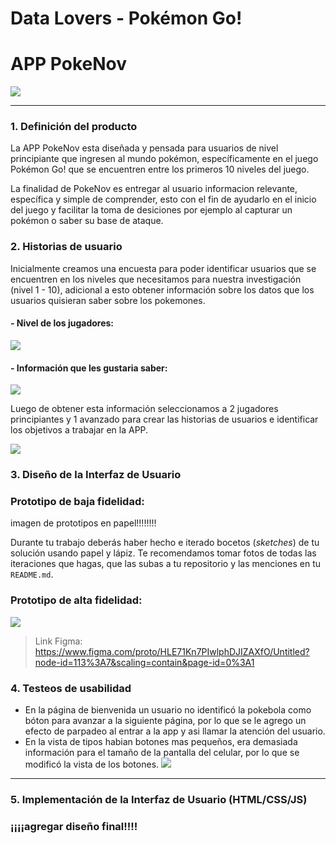 # Data Lovers - Pokémon Go!

# APP PokeNov 
![](https://i.imgur.com/lXyAWmv.jpg)


***


### 1. Definición del producto

La APP PokeNov esta diseñada y pensada para usuarios de nivel principiante que ingresen al mundo pokémon,  específicamente en el juego Pokémon Go! que se encuentren entre los primeros 10 niveles del juego. 

La finalidad de PokeNov es entregar al usuario informacion relevante, específica y simple de comprender, esto con el fin de ayudarlo en el inicio del juego y facilitar la toma de desiciones por ejemplo al capturar un pokémon o saber su base de ataque. 


### 2. Historias de usuario

Inicialmente creamos una encuesta para poder identificar usuarios que se encuentren en los niveles que necesitamos para nuestra investigación (nivel 1 - 10), adicional a esto obtener información sobre los datos que los usuarios quisieran saber sobre los pokemones. 

#### - Nivel de los jugadores: 
![](https://i.imgur.com/2rUqeJh.jpg)

#### - Información que les gustaria saber: 
![](https://i.imgur.com/uyWbxKI.jpg)

Luego de obtener esta información seleccionamos a 2 jugadores principiantes y 1 avanzado para crear las historias de usuarios e identificar los objetivos a trabajar en la APP.

![](https://i.imgur.com/IX5NNl9.jpg)




### 3. Diseño de la Interfaz de Usuario

### Prototipo de baja fidelidad:

imagen de prototipos en papel!!!!!!!!

Durante tu trabajo deberás haber hecho e iterado bocetos (_sketches_) de tu
solución usando papel y lápiz. Te recomendamos tomar fotos de todas las
iteraciones que hagas, que las subas a tu repositorio y las menciones en tu
`README.md`.

### Prototipo de alta fidelidad:

![](https://i.imgur.com/5RujvZi.jpg)


> Link Figma: https://www.figma.com/proto/HLE71Kn7PIwlphDJIZAXfO/Untitled?node-id=113%3A7&scaling=contain&page-id=0%3A1 



### 4. Testeos de usabilidad

* En la página de bienvenida un usuario no identificó la pokebola como bóton para avanzar a la siguiente página, por lo que se le agrego un efecto de parpadeo al entrar a la app y asi llamar la atención del usuario. 
* En la vista de tipos habian botones mas pequeños, era demasiada información para el tamaño de la pantalla del celular, por lo que se modificó la vista de los botones. 
 ![](https://i.imgur.com/E4QJGsO.jpg)
 

***

### 5. Implementación de la Interfaz de Usuario (HTML/CSS/JS)

###          ¡¡¡¡agregar diseño final!!!!
